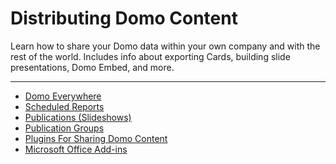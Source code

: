 


Distributing Domo Content
=========================

Learn how to share your Domo data within your own company and with the rest of the world. Includes info about exporting Cards, building slide presentations, Domo Embed, and more.
***
* [Domo Everywhere](../../raw_kb/category/domo_everywhere/index.html)
* [Scheduled Reports](../../raw_kb/category/scheduled_reports/index.html)
* [Publications (Slideshows)](../../raw_kb/category/publications_slideshows/index.html)
* [Publication Groups](../../raw_kb/category/publication_groups/index.html)
* [Plugins For Sharing Domo Content](../../raw_kb/category/plugins_for_sharing_domo_content/index.html)
* [Microsoft Office Add-ins](../../raw_kb/category/microsoft_office_addins/index.html)
